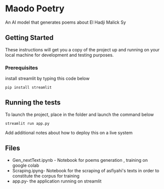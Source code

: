 # Maodo Poetry

An AI model that generates poems about El Hadji Malick Sy

## Getting Started

These instructions will get you a copy of the project up and running on your local machine for development and testing purposes. 

### Prerequisites

install streamlit by typing this code below 

```
pip install streamlit
```

## Running the tests

To launch the project, place  in the folder and launch the command below

```
streamlit run app.py
```

Add additional notes about how to deploy this on a live system

## Files 

* Gen_nextText.ipynb - Notebook for poems generation , training on google colab
* Scraping.ipyng- Notebook for the scraping of asfiyahi's texts in order to constitute the corpus for training
* app.py- the application running on streamlit

  

